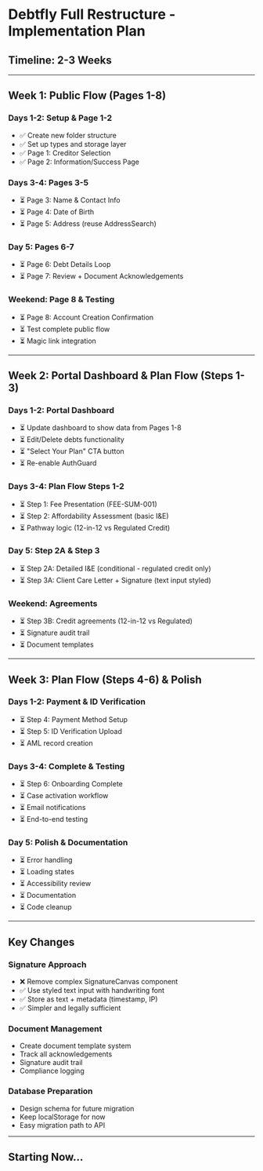 # Debtfly Full Restructure - Implementation Plan

## Timeline: 2-3 Weeks

---

## Week 1: Public Flow (Pages 1-8)

### Days 1-2: Setup & Page 1-2
- ✅ Create new folder structure
- ✅ Set up types and storage layer
- ✅ Page 1: Creditor Selection
- ✅ Page 2: Information/Success Page

### Days 3-4: Pages 3-5
- ⏳ Page 3: Name & Contact Info
- ⏳ Page 4: Date of Birth
- ⏳ Page 5: Address (reuse AddressSearch)

### Day 5: Pages 6-7
- ⏳ Page 6: Debt Details Loop
- ⏳ Page 7: Review + Document Acknowledgements

### Weekend: Page 8 & Testing
- ⏳ Page 8: Account Creation Confirmation
- ⏳ Test complete public flow
- ⏳ Magic link integration

---

## Week 2: Portal Dashboard & Plan Flow (Steps 1-3)

### Days 1-2: Portal Dashboard
- ⏳ Update dashboard to show data from Pages 1-8
- ⏳ Edit/Delete debts functionality
- ⏳ "Select Your Plan" CTA button
- ⏳ Re-enable AuthGuard

### Days 3-4: Plan Flow Steps 1-2
- ⏳ Step 1: Fee Presentation (FEE-SUM-001)
- ⏳ Step 2: Affordability Assessment (basic I&E)
- ⏳ Pathway logic (12-in-12 vs Regulated Credit)

### Day 5: Step 2A & Step 3
- ⏳ Step 2A: Detailed I&E (conditional - regulated credit only)
- ⏳ Step 3A: Client Care Letter + Signature (text input styled)

### Weekend: Agreements
- ⏳ Step 3B: Credit agreements (12-in-12 vs Regulated)
- ⏳ Signature audit trail
- ⏳ Document templates

---

## Week 3: Plan Flow (Steps 4-6) & Polish

### Days 1-2: Payment & ID Verification
- ⏳ Step 4: Payment Method Setup
- ⏳ Step 5: ID Verification Upload
- ⏳ AML record creation

### Days 3-4: Complete & Testing
- ⏳ Step 6: Onboarding Complete
- ⏳ Case activation workflow
- ⏳ Email notifications
- ⏳ End-to-end testing

### Day 5: Polish & Documentation
- ⏳ Error handling
- ⏳ Loading states
- ⏳ Accessibility review
- ⏳ Documentation
- ⏳ Code cleanup

---

## Key Changes

### Signature Approach
- ❌ Remove complex SignatureCanvas component
- ✅ Use styled text input with handwriting font
- ✅ Store as text + metadata (timestamp, IP)
- ✅ Simpler and legally sufficient

### Document Management
- Create document template system
- Track all acknowledgements
- Signature audit trail
- Compliance logging

### Database Preparation
- Design schema for future migration
- Keep localStorage for now
- Easy migration path to API

---

## Starting Now...

